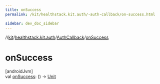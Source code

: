 ```yaml
---
title: onSuccess
permalink: /kit/healthstack.kit.auth/-auth-callback/on-success.html

sidebar: dev_doc_sidebar
---
```

//[kit](../../../index.html)/[healthstack.kit.auth](../index.html)/[AuthCallback](index.html)/[onSuccess](on-success.html)



# onSuccess



[androidJvm]\
val [onSuccess](on-success.html): () -&gt; [Unit](https://kotlinlang.org/api/latest/jvm/stdlib/kotlin/-unit/index.html)




